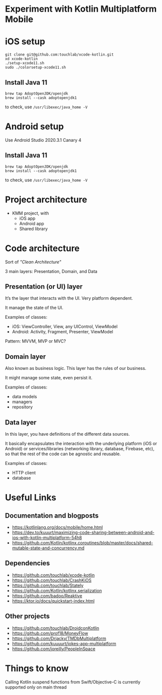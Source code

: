 # Experiment with Kotlin Multiplatform Mobile

# iOS setup

```
git clone git@github.com:touchlab/xcode-kotlin.git
xd xcode-kotlin
./setup-xcode11.sh
sudo ./colorsetup-xcode11.sh
```

## Install Java 11
```
brew tap AdoptOpenJDK/openjdk
brew install --cask adoptopenjdk1
```
to check, use `/usr/libexec/java_home -V`

# Android setup

Use Android Studio 2020.3.1 Canary 4

## Install Java 11
```
brew tap AdoptOpenJDK/openjdk
brew install --cask adoptopenjdk1
```
to check, use `/usr/libexec/java_home -V`

# Project architecture

- KMM project, with
    - iOS app
    - Android app
    - Shared library

# Code architecture

Sort of *"Clean Architecture"*

3 main layers: Presentation, Domain, and Data

## Presentation (or UI) layer

It’s the layer that interacts with the UI. Very platform dependent.

It manage the state of the UI.

Examples of classes:
- iOS: ViewController, View, any UIControl, ViewModel
- Android: Activity, Fragment, Presenter, ViewModel

Pattern: MVVM, MVP or MVC?

## Domain layer

Also known as business logic. This layer has the rules of our business.

It might manage some state, even persist it.

Examples of classes:
- data models
- managers
- repository

## Data layer

In this layer, you have definitions of the different data sources.

It basically encapsulates the interaction with the underlying platform (iOS or Android) or services/libraries (networking library, database, Firebase, etc), so that the rest of the code can be agnostic and reusable.

Examples of classes:
- HTTP client
- database


# Useful Links

## Documentation and blogposts
- https://kotlinlang.org/docs/mobile/home.html
- https://dev.to/kuuurt/maximizing-code-sharing-between-android-and-ios-with-kotlin-multiplatform-54h8
- https://github.com/Kotlin/kotlinx.coroutines/blob/master/docs/shared-mutable-state-and-concurrency.md

## Dependencies
- https://github.com/touchlab/xcode-kotlin
- https://github.com/touchlab/CrashKiOS
- https://github.com/touchlab/Stately
- https://github.com/Kotlin/kotlinx.serialization
- https://github.com/badoo/Reaktive
- https://ktor.io/docs/quickstart-index.html

## Other projects
- https://github.com/touchlab/DroidconKotlin
- https://github.com/prof18/MoneyFlow
- https://github.com/Drjacky/TMDbMultiplatform
- https://github.com/kuuuurt/jokes-app-multiplatform
- https://github.com/joreilly/PeopleInSpace


# Things to know

Calling Kotlin suspend functions from Swift/Objective-C is currently supported only on main thread